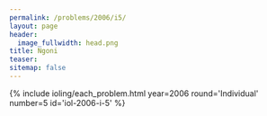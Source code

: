 ```yaml
---
permalink: /problems/2006/i5/
layout: page
header:
  image_fullwidth: head.png
title: Ngoni
teaser: 
sitemap: false
---
```


{% include ioling/each_problem.html year=2006 round='Individual' number=5 id='iol-2006-i-5' %}